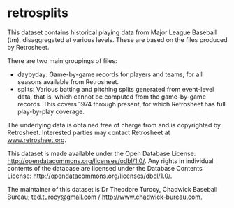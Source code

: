 # retrosplits

This dataset contains historical playing data from Major League Baseball (tm),
disaggregated at various levels.  These are based on the files
produced by Retrosheet. 

There are two main groupings of files:
* daybyday: Game-by-game records for players and teams, for all seasons
  available from Retrosheet.
* splits: Various batting and pitching splits generated from event-level
  data, that is, which cannot be computed from the game-by-game records.
  This covers 1974 through present, for which Retrosheet has full
  play-by-play coverage.

The underlying data is obtained free of charge from and is copyrighted
by Retrosheet.  Interested parties may contact Retrosheet at
www.retrosheet.org.

This dataset is made available under the Open Database License:
http://opendatacommons.org/licenses/odbl/1.0/. Any rights in
individual contents of the database are licensed under the Database
Contents License: http://opendatacommons.org/licenses/dbcl/1.0/.

The maintainer of this dataset is Dr Theodore Turocy, Chadwick
Baseball Bureau; ted.turocy@gmail.com / http://www.chadwick-bureau.com.